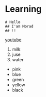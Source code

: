 # Learning

    # Hello
    ## I'am Morad
    ## !!
   [youtube](www.youtube.com)
   
   1. milk
   2. juse
   3. water

  - pink
  - blue
  - green
  - yellow
  - black
  
  
  
  
